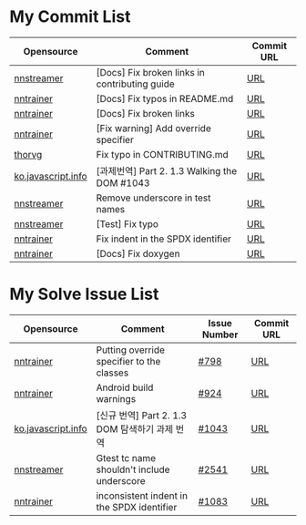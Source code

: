 # My Commit List
|Opensource|Comment|Commit URL|
|-|-|-|
|[nnstreamer](https://github.com/nnstreamer/nnstreamer)|[Docs] Fix broken links in contributing guide|[URL](https://github.com/nnstreamer/nnstreamer/pull/3099)|
|[nntrainer](https://github.com/nnstreamer/nntrainer)|[Docs] Fix typos in README.md|[URL](https://github.com/nnstreamer/nntrainer/pull/962)|
|[nntrainer](https://github.com/nnstreamer/nntrainer)|[Docs] Fix broken links|[URL](https://github.com/nnstreamer/nntrainer/pull/963)|
|[nntrainer](https://github.com/nnstreamer/nntrainer)|[Fix warning] Add override specifier|[URL](https://github.com/nnstreamer/nntrainer/pull/964)|
|[thorvg](https://github.com/Samsung/thorvg)|Fix typo in CONTRIBUTING.md|[URL](https://github.com/Samsung/thorvg/pull/262)|
|[ko.javascript.info](https://github.com/javascript-tutorial/ko.javascript.info)|[과제번역] Part 2. 1.3 Walking the DOM #1043|[URL](https://github.com/javascript-tutorial/ko.javascript.info/pull/1044)|
|[nnstreamer](https://github.com/nnstreamer/nnstreamer)|Remove underscore in test names|[URL](https://github.com/nnstreamer/nnstreamer/pull/3130)|
|[nnstreamer](https://github.com/nnstreamer/nnstreamer)|[Test] Fix typo|[URL](https://github.com/nnstreamer/nnstreamer/pull/3136)|
|[nntrainer](https://github.com/nnstreamer/nntrainer)|Fix indent in the SPDX identifier|[URL](https://github.com/nnstreamer/nntrainer/pull/1137)|
|[nntrainer](https://github.com/nnstreamer/nntrainer)|[Docs] Fix doxygen|[URL](https://github.com/nnstreamer/nntrainer/pull/1138)|

# My Solve Issue List
|Opensource|Comment|Issue Number|Commit URL|
|-|-|-|-|
|[nntrainer](https://github.com/nnstreamer/nntrainer)|Putting override specifier to the classes|[#798](https://github.com/nnstreamer/nntrainer/issues/798)|[URL](https://github.com/nnstreamer/nntrainer/commit/aca400cc42beb458ffb8e8ea8f3e489ec93bd057)|
|[nntrainer](https://github.com/nnstreamer/nntrainer)|Android build warnings|[#924](https://github.com/nnstreamer/nntrainer/issues/924)|[URL](https://github.com/nnstreamer/nntrainer/commit/aca400cc42beb458ffb8e8ea8f3e489ec93bd057)|
|[ko.javascript.info](https://github.com/javascript-tutorial/ko.javascript.info)|[신규 번역] Part 2. 1.3 DOM 탐색하기 과제 번역|[#1043](https://github.com/javascript-tutorial/ko.javascript.info/issues/1043)|[URL](https://github.com/javascript-tutorial/ko.javascript.info/commit/fc516c7195a1118a6c3f23c7d17e580417ddc77e)|
|[nnstreamer](https://github.com/nnstreamer/nnstreamer)|Gtest tc name shouldn't include underscore|[#2541](https://github.com/nnstreamer/nnstreamer/issues/2541)|[URL](https://github.com/nnstreamer/nnstreamer/commit/216acc79ed32d530c03b7f82e26d9bcfd326c3fb)|
|[nntrainer](https://github.com/nnstreamer/nntrainer)|inconsistent indent in the SPDX identifier|[#1083](https://github.com/nnstreamer/nntrainer/issues/1083)|[URL](https://github.com/nnstreamer/nntrainer/commit/9457a1473a1781848fef08207ebf9801260e45c4)|

